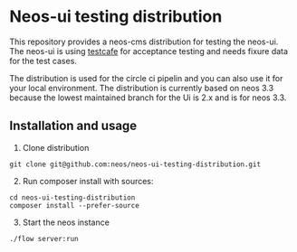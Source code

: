 # Neos-ui testing distribution

This repository provides a neos-cms distribution for testing the neos-ui.
The neos-ui is using [testcafe](https://github.com/DevExpress/testcafe) for acceptance testing and needs fixure data
for the test cases.

The distribution is used for the circle ci pipelin and you can also use it for your
local environment. The distribution is currently based on neos 3.3 because the lowest maintained
branch for the Ui is 2.x and is for neos 3.3.

## Installation and usage

1. Clone distribution

```
git clone git@github.com:neos/neos-ui-testing-distribution.git
```

2. Run composer install with sources:

```
cd neos-ui-testing-distribution
composer install --prefer-source
```

3. Start the neos instance

```
./flow server:run
```
